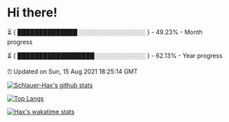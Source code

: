 # Hi there!

⏳ { ██████████████░░░░░░░░░░░░░░░░ } - 49.23% - Month progress

⏳ { ██████████████████░░░░░░░░░░░░ } - 62.13% - Year progress

⏰ Updated on Sun, 15 Aug 2021 18:25:14 GMT


[![Schlauer-Hax's github stats](https://github-readme-stats.vercel.app/api?username=Schlauer-Hax&show_icons=true&theme=dark&count_private=true)](https://github.com/Schlauer-Hax)


[![Top Langs](https://github-readme-stats.vercel.app/api/top-langs/?username=Schlauer-Hax&layout=compact&theme=dark)](https://github.com/Schlauer-Hax?tab=repositories)


[![Hax's wakatime stats](https://github-readme-stats.vercel.app/api/wakatime?username=Hax&theme=dark)](https://wakatime.com/@Hax)

